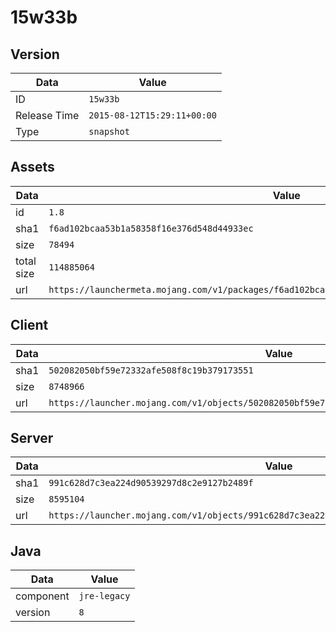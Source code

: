 # 15w33b

## Version

|**Data**        | **Value**                 |
|----------------|-------------------------|
| ID   | ```15w33b```   |
| Release Time   | ```2015-08-12T15:29:11+00:00```   |
| Type   | ```snapshot```   |

## Assets

|**Data**        | **Value**                 |
|----------------|-------------------------|
| id   | ```1.8```   |
| sha1   | ```f6ad102bcaa53b1a58358f16e376d548d44933ec```   |
| size   | ```78494```   |
| total size  | ```114885064```  |
| url       | ```https://launchermeta.mojang.com/v1/packages/f6ad102bcaa53b1a58358f16e376d548d44933ec/1.8.json``` |

## Client

|**Data**        | **Value**                 |
|----------------|-------------------------|
| sha1   | ```502082050bf59e72332afe508f8c19b379173551```   |
| size   | ```8748966```   |
| url       | ```https://launcher.mojang.com/v1/objects/502082050bf59e72332afe508f8c19b379173551/client.jar``` |

## Server

|**Data**        | **Value**                 |
|----------------|-------------------------|
| sha1   | ```991c628d7c3ea224d90539297d8c2e9127b2489f```   |
| size   | ```8595104```   |
| url       | ```https://launcher.mojang.com/v1/objects/991c628d7c3ea224d90539297d8c2e9127b2489f/server.jar``` |

## Java

|**Data**        | **Value**                 |
|----------------|-------------------------|
| component   | ```jre-legacy```   |
| version   | ```8```   |